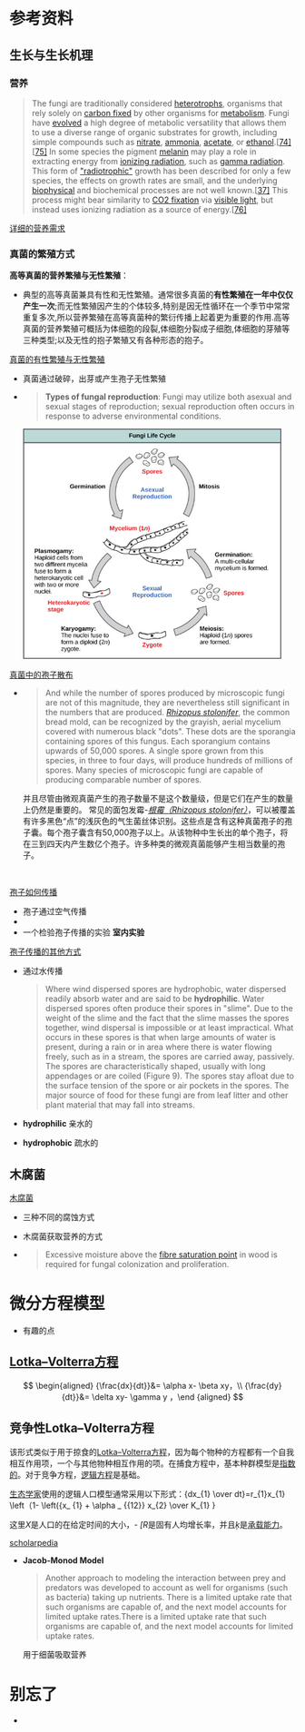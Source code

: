 # 参考资料







##  生长与生长机理

###  营养

> The fungi are traditionally considered [heterotrophs](https://en.wikipedia.org/wiki/Heterotroph), organisms that rely solely on [carbon fixed](https://en.wikipedia.org/wiki/Carbon_fixation) by other organisms for [metabolism](https://en.wikipedia.org/wiki/Metabolism). Fungi have [evolved](https://en.wikipedia.org/wiki/Evolution) a high degree of metabolic versatility that allows them to use a diverse range of organic substrates for growth, including simple compounds such as [nitrate](https://en.wikipedia.org/wiki/Nitrate), [ammonia](https://en.wikipedia.org/wiki/Ammonia), [acetate](https://en.wikipedia.org/wiki/Acetate), or [ethanol](https://en.wikipedia.org/wiki/Ethanol).[[74\]](https://en.wikipedia.org/wiki/Fungus#cite_note-Marzluf1981-74)[[75\]](https://en.wikipedia.org/wiki/Fungus#cite_note-Heynes1994-75) In some species the pigment [melanin](https://en.wikipedia.org/wiki/Melanin) may play a role in extracting energy from [ionizing radiation](https://en.wikipedia.org/wiki/Ionizing_radiation), such as [gamma radiation](https://en.wikipedia.org/wiki/Gamma_rays). This form of ["radiotrophic"](https://en.wikipedia.org/wiki/Radiotrophic_fungus) growth has been described for only a few species, the effects on growth rates are small, and the underlying [biophysical](https://en.wikipedia.org/wiki/Biophysics) and biochemical processes are not well known.[[37\]](https://en.wikipedia.org/wiki/Fungus#cite_note-Dadachova2007-37) This process might bear similarity to [CO2 fixation](https://en.wikipedia.org/wiki/Carbon_fixation) via [visible light](https://en.wikipedia.org/wiki/Visible_spectrum), but instead uses ionizing radiation as a source of energy.[[76\]](https://en.wikipedia.org/wiki/Fungus#cite_note-Dadachova2008-76)



[详细的营养需求](https://www.biologydiscussion.com/fungi/nutrition-in-fungi-with-diagrams-botany/63004)



### 真菌的繁殖方式

**高等真菌的营养繁殖与无性繁殖**：

+ 典型的高等真菌兼具有性和无性繁殖。通常很多真菌的**有性繁殖在一年中仅仅产生一次**;而无性繁殖因产生的个体较多,特别是因无性循环在一个季节中常常重复多次,所以营养繁殖在高等真菌种的繁衍传播上起着更为重要的作用.高等真菌的营养繁殖可概括为体细胞的段裂,体细胞分裂成子细胞,体细胞的芽殖等三种类型;以及无性的抱子繁殖又有各种形态的抱子。











[真菌的有性繁殖与无性繁殖](https://bio.libretexts.org/Bookshelves/Introductory_and_General_Biology/Book%3A_General_Biology_(Boundless)/24%3A_Fungi/24.1%3A_Characteristics_of_Fungi/24.1C%3A_Fungi_Reproduction#:~:text=Fungi%20reproduce%20asexually%20by%20fragmentation%2C%20budding%2C%20or%20producing%20spores.&text=The%20most%20common%20mode%20of,genetically%20identical%20to%20that%20parent.)

+ 真菌通过破碎，出芽或产生孢子无性繁殖

+ > **Types of fungal reproduction**: Fungi may utilize both asexual and sexual stages of reproduction; sexual reproduction often occurs in response to adverse environmental conditions.

  <img src=".\ResourceForMarkDown\figure-24-01-07.jpeg" style="zoom: 67%;" />





[真菌中的孢子散布](http://www.botany.hawaii.edu/faculty/wong/BOT135/Lect05_a.htm)

+ > And while the number of spores produced by microscopic fungi are not of this magnitude, they are nevertheless still significant in the numbers that are produced. *[Rhizopus stolonifer](http://www.botany.hawaii.edu/faculty/wong/BOT135/Rhizopus_sporangia.GIF)*, the common bread mold, can be recognized by the grayish, aerial mycelium covered with numerous black "dots". These dots are the sporangia containing spores of this fungus. Each sporangium contains upwards of 50,000 spores. A single spore grown from this species, in three to four days, will produce hundreds of millions of spores. Many species of microscopic fungi are capable of producing comparable number of spores.

  并且尽管由微观真菌产生的孢子数量不是这个数量级，但是它们在产生的数量上仍然是重要的。 常见的面包发霉-*[根霉（Rhizopus stolonifer）](http://www.botany.hawaii.edu/faculty/wong/BOT135/Rhizopus_sporangia.GIF)*，可以被覆盖有许多黑色“点”的浅灰色的气生菌丝体识别。这些点是含有这种真菌孢子的孢子囊。每个孢子囊含有50,000孢子以上。从该物种中生长出的单个孢子，将在三到四天内产生数亿个孢子。许多种类的微观真菌能够产生相当数量的孢子。

​       

[孢子如何传播](http://www.botany.hawaii.edu/faculty/wong/BOT135/Lect05_b.htm)

+ 孢子通过空气传播
+ 
+ 一个检验孢子传播的实验 **室内实验**

[孢子传播的其他方式](http://www.botany.hawaii.edu/faculty/wong/BOT135/Lect05_c.htm)

+ 通过水传播

  > Where wind dispersed spores are hydrophobic, water dispersed readily absorb water and are said to be **hydrophilic**. Water dispersed spores often produce their spores in "slime". Due to the weight of the slime and the fact that the slime masses the spores together, wind dispersal is impossible or at least impractical. What occurs in these spores is that when large amounts of water is present, during a rain or in area where there is water flowing freely, such as in a stream, the spores are carried away, passively. The spores are characteristically shaped, usually with long appendages or are coiled (Figure 9). The spores stay afloat due to the surface tension of the spore or air pockets in the spores. The major source of food for these fungi are from leaf litter and other plant material that may fall into streams. 

+ **hydrophilic** 亲水的
+ **hydrophobic** 疏水的

##  木腐菌

[木腐菌](https://en.wikipedia.org/wiki/Wood-decay_fungus)

+ 三种不同的腐蚀方式

+ 木腐菌获取营养的方式

+ > Excessive moisture above the [fibre saturation point](https://en.wikipedia.org/wiki/Fibre_saturation_point) in wood is required for fungal colonization and proliferation.

#  微分方程模型



+ 有趣的点

## [Lotka–Volterra方程](https://en.wikipedia.org/wiki/Lotka%E2%80%93Volterra_equations)

$$
\begin{aligned} {\frac{dx}{dt}}&= \alpha x- \beta xy，\\ {\frac{dy}{dt}}&= \delta xy- \gamma y ，\end {aligned}
$$

##  竞争性Lotka–Volterra方程

该形式类似于用于掠食的[Lotka–Volterra方程](https://en.wikipedia.org/wiki/Lotka–Volterra_equations)，因为每个物种的方程都有一个自我相互作用项，一个与其他物种相互作用的项。在捕食方程中，基本种群模型是[指数的](https://en.wikipedia.org/wiki/Exponential_function)。对于竞争方程，[逻辑方程](https://en.wikipedia.org/wiki/Logistic_function#Logistic_differential_equation)是基础。

[生态学家](https://en.wikipedia.org/wiki/Ecology)使用的逻辑人口模型通常采用以下形式：{dx_{1} \over dt}=r_{1}x_{1} \left（1- \left({x_ {1} + \alpha _ {{12}} x_{2} \over K_{1} }

这里*X*是人口的在给定时间的大小，*- [R*是固有人均增长率，并且*ķ*是[承载能力](https://en.wikipedia.org/wiki/Carrying_capacity)。





[scholarpedia](http://www.scholarpedia.org/article/Predator-prey_model#Lotka-Volterra_Model)

+ **Jacob-Monod Model**

  > Another approach to modeling the interaction between prey and predators was developed to account as well for organisms (such as bacteria) taking up nutrients. There is a limited uptake rate that such organisms are capable of, and the next model accounts for limited uptake rates.There is a limited uptake rate that such organisms are capable of, and the next model accounts for limited uptake rates. 

  用于细菌吸取营养

#  别忘了

+ 